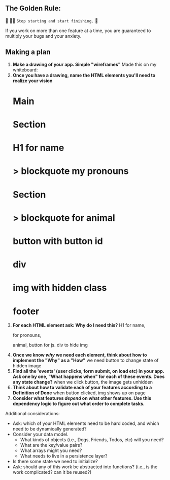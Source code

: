 ## The Golden Rule:

🦸 🦸‍♂️ `Stop starting and start finishing.` 🏁

If you work on more than one feature at a time, you are guaranteed to multiply your bugs and your anxiety.

## Making a plan

1. **Make a drawing of your app. Simple "wireframes"**
    Made this on my whiteboard:
1. **Once you have a drawing, name the HTML elements you'll need to realize your vision**
    # Main 
    # Section
    # H1 for name
    # > blockquote my pronouns
    # Section
    # > blockquote for animal
    # button with button id
    # div
    # img with hidden class 
    # footer
1. **For each HTML element ask: Why do I need this?**
    H1 for name, <p> for pronouns, <p> animal, button for js. div to hide img
1. **Once we know _why_ we need each element, think about how to implement the "Why" as a "How"**
    we need button to change state of hidden image
1. **Find all the 'events' (user clicks, form submit, on load etc) in your app. Ask one by one, "What happens when" for each of these events. Does any state change?**
    when we click button, the image gets unhidden
1. **Think about how to validate each of your features according to a Definition of Done**
    when button clicked, img shows up on page
1. **Consider what features _depend_ on what other features. Use this dependency logic to figure out what order to complete tasks.**

Additional considerations:

-   Ask: which of your HTML elements need to be hard coded, and which need to be dynamically generated?
-   Consider your data model.
    -   What kinds of objects (i.e., Dogs, Friends, Todos, etc) will you need?
    -   What are the key/value pairs?
    -   What arrays might you need?
    -   What needs to live in a persistence layer?
-   Is there some state we need to initialize?
-   Ask: should any of this work be abstracted into functions? (i.e., is the work complicated? can it be reused?)
